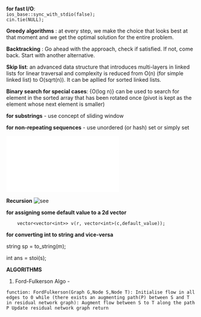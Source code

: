 **for fast I/O**:<br/>
`ios_base::sync_with_stdio(false);`<br/>
 `cin.tie(NULL);`
              
**Greedy algorithms** :
at every step, we make the choice that looks best at that moment and we get the optimal solution for the entire                             problem.

**Backtracking** :
Go ahead with the approach, check if satisfied. If not, come back. Start with another alternative.

**Skip list**:
an advanced data structure that introduces multi-layers in linked lists for linear traversal and complexity is reduced from O(n) (for simple linked list) to O(sqrt(n)). It can be apllied for sorted linked lists.

**Binary search for special cases**:
{O(log n)}
can be used to search for element in the sorted array that has been rotated once (pivot is kept as the element whose next element is smaller)



**for substrings** - use concept of sliding window



**for non-repeating sequences** - use unordered (or hash) set or simply set




![check this out](leetcode/slWinLongNonRepSubstring.cpp)



**Recursion**
![see](https://www.geeksforgeeks.org/recursion/)


**for assigning some default value to a 2d vector**


        vector<vector<int>> v(r, vector<int>(c,default_value));
        
 **for converting int to string and vice-versa**
 
 
string  sp = to_string(m);
              
int ans = stoi(s);



**ALGORITHMS**

1. Ford-Fulkerson Algo - 

`function: FordFulkerson(Graph G,Node S,Node T):
    Initialise flow in all edges to 0
    while (there exists an augmenting path(P) between S and T in residual network graph):
        Augment flow between S to T along the path P
        Update residual network graph
    return`

